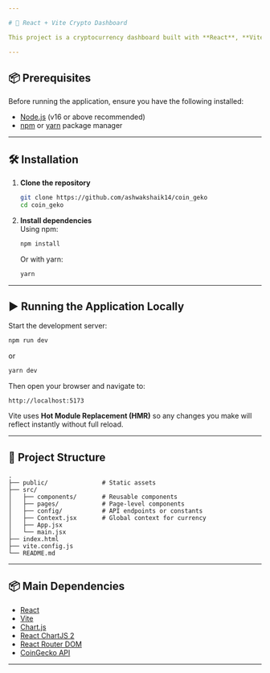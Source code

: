 ```yaml
---

# 🚀 React + Vite Crypto Dashboard

This project is a cryptocurrency dashboard built with **React**, **Vite**, and **Chart.js**. It fetches live data from the CoinGecko API and displays price charts with currency switching.

---
```


## 📦 Prerequisites

Before running the application, ensure you have the following installed:

- [Node.js](https://nodejs.org/) (v16 or above recommended)
- [npm](https://www.npmjs.com/) or [yarn](https://yarnpkg.com/) package manager

---

## 🛠 Installation

1. **Clone the repository**  
   ```bash
   git clone https://github.com/ashwakshaik14/coin_geko
   cd coin_geko
   ```

2. **Install dependencies**  
   Using npm:
   ```bash
   npm install
   ```
   Or with yarn:
   ```bash
   yarn
   ```

---

## ▶️ Running the Application Locally

Start the development server:

```bash
npm run dev
```

or

```bash
yarn dev
```

Then open your browser and navigate to:

```
http://localhost:5173
```

Vite uses **Hot Module Replacement (HMR)** so any changes you make will reflect instantly without full reload.

---

## 🧱 Project Structure

```plaintext
.
├── public/               # Static assets
├── src/
│   ├── components/       # Reusable components
│   ├── pages/            # Page-level components
│   ├── config/           # API endpoints or constants
│   ├── Context.jsx       # Global context for currency
│   ├── App.jsx
│   └── main.jsx
├── index.html
├── vite.config.js
└── README.md
```

---

## 📦 Main Dependencies

- [React](https://reactjs.org/)
- [Vite](https://vitejs.dev/)
- [Chart.js](https://www.chartjs.org/)
- [React ChartJS 2](https://react-chartjs-2.js.org/)
- [React Router DOM](https://reactrouter.com/)
- [CoinGecko API](https://www.coingecko.com/en/api)

---